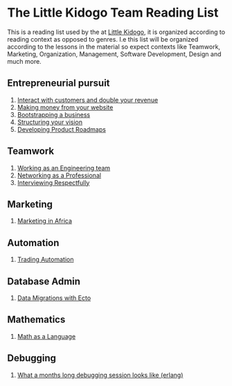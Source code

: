# The Little Kidogo Team Reading List

This is a reading list used by the at [Little Kidogo](https://littlekidogo.co.za), it is organized according to reading context as opposed to genres.
I.e this list will be organized according to the lessons in the material so expect contexts like Teamwork, Marketing, Organization, Management, Software Development, Design and much more.

## Entrepreneurial pursuit 
1. [Interact with customers and double your revenue](https://medium.com/swlh/how-i-doubled-my-revenue-by-breaking-up-with-amazon-bd2718b405ae)
2. [Making money from your website](https://entrepreneurs.maqtoob.com/10-easy-ways-to-immediately-profit-from-your-online-business-2973725ae9a0)
3. [Bootstrapping a business](https://hackernoon.com/how-we-bootstrapped-our-no-code-web-development-startup-to-a-team-of-20-in-2-years-5d12f84f9824)
4. [Structuring your vision](https://medium.com/swlh/a-four-step-exercise-to-come-up-with-a-congruent-viable-compelling-vision-ee49e6d64a1d)
5. [Developing Product Roadmaps](https://www.productplan.com/building-your-first-product-roadmap/)

## Teamwork
1. [Working as an Engineering team](https://robots.thoughtbot.com/making-decisions-and-keeping-a-product-team-firing-on-all-cylinders)
2. [Networking as a Professional](https://medium.com/swlh/how-to-be-realistic-about-networking-9c3d7621ad1c)
3. [Interviewing Respectfully](https://hackernoon.com/things-you-should-never-say-when-interviewing-for-a-developer-role-138609321d7b)

## Marketing
1. [Marketing in Africa](https://www.mediaupdate.co.za/marketing/142525/how-to-engage-the-african-consumer-with-your-marketing-campaign)

## Automation 
1. [Trading Automation](https://www.investopedia.com/articles/trading/11/automated-trading-systems.asp)

## Database Admin
1. [Data Migrations with Ecto](https://hashrocket.com/blog/posts/ecto-migrations-simple-to-complex)

## Mathematics
1. [Math as a Language](https://medium.com/q-e-d/that-loser-woman-mathematician-who-changed-my-life-7df96e218eb1)

## Debugging 
1. [What a months long debugging session looks like (erlang)](https://blog.heroku.com/logplex-down-the-rabbit-hole) 
